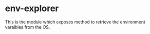 # env-explorer
This is the module which exposes method to retrieve the environment varaibles from the OS.